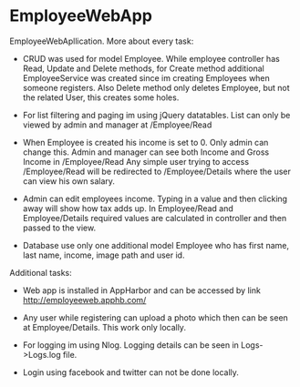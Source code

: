 # EmployeeWebApp
EmployeeWebApllication. More about every task:

 - CRUD was used for model Employee. While employee controller has  Read, Update and Delete methods, 
for Create method additional EmployeeService was created since im creating Employees when someone registers.
Also Delete method only deletes Employee, but not the related User, this creates some holes.

 - For list filtering and paging im using jQuery datatables. List can only be viewed by admin and manager at /Employee/Read

 - When Employee is created his income is set to 0. Only admin can change this. Admin and manager can see both Income and Gross Income in /Employee/Read
Any simple user trying to access /Employee/Read will be redirected to /Employee/Details where the user can view his own salary.

 - Admin can edit employees income. Typing in a value and then clicking away will show how tax adds up. 
In Employee/Read and Employee/Details required values are calculated in controller and then passed to the view.

 - Database use only one additional model Employee who has first name, last name, income, image path and user id.

Additional tasks:

 - Web app is installed in AppHarbor and can be accessed by link http://employeeweb.apphb.com/
 
 - Any user while registering can upload a photo which then can be seen at Employee/Details. This work only locally.

 - For logging im using Nlog. Logging details can be seen in Logs->Logs.log file.

 - Login using facebook and twitter can not be done locally.
